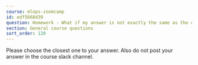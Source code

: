 ```yaml
---
course: mlops-zoomcamp
id: edf5668d39
question: Homework - What if my answer is not exactly the same as the choices presented?
section: General course questions
sort_order: 120
---
```


Please choose the closest one to your answer. Also do not post your answer in the course slack channel.

